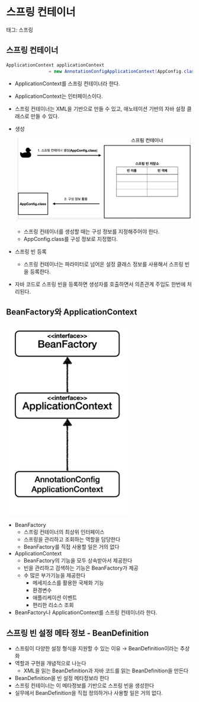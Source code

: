 # 스프링 컨테이너

태그: 스프링

## 스프링 컨테이너

```java
ApplicationContext applicationContext 
				= new AnnotationConfigApplicationContext(AppConfig.class);
```

- ApplicationContext를 스프링 컨테이너라 한다.
- ApplicationContext는 인터페이스이다.
- 스프링 컨테이너는 XML을 기반으로 만들 수 있고, 애노테이션 기반의 자바 설정 클래스로 만들 수 있다.
- 생성
    
    ![스크린샷 2023-01-04 오후 5.24.58.png](./%EC%8A%A4%ED%94%84%EB%A7%81%20%EC%BB%A8%ED%85%8C%EC%9D%B4%EB%84%88/%EC%8A%A4%ED%94%84%EB%A7%81%EC%BB%A8%ED%85%8C%EC%9D%B4%EB%84%88.png)
    
    - 스프링 컨테이너를 생성할 때는 구성 정보를 지정해주어야 한다.
    - AppConfig.class를 구성 정보로 지정했다.
- 스프링 빈 등록
    - 스프링 컨테이너는 파라미터로 넘어온 설정 클래스 정보를 사용해서 스프링 빈을 등록한다.
- 자바 코드로 스프링 빈을 등록하면 생성자를 호출하면서 의존관계 주입도 한번에 처리된다.

## BeanFactory와 ApplicationContext

![스크린샷 2023-01-04 오후 5.27.14.png](./%EC%8A%A4%ED%94%84%EB%A7%81%20%EC%BB%A8%ED%85%8C%EC%9D%B4%EB%84%88/%EB%B9%88%ED%8C%A9%ED%86%A0%EB%A6%AC.png)

- BeanFactory
    - 스프링 컨테이너의 최상위 인터페이스
    - 스프링을 관리하고 조회하는 역할을 담당한다
    - BeanFactory를 직접 사용할 일은 거의 없다
- ApplicationContext
    - BeanFactory의 기능을 모두 상속받아서 제공한다
    - 빈을 관리하고 검색하는 기능은 BeanFactory가 제공
    - 수 많은 부가기능을 제공한다
        - 메세지소스를 활용한 국제화 기능
        - 환경변수
        - 애플리케이션 이벤트
        - 편리한 리소스 조회
- BeanFactory나 ApplicationContext를 스프링 컨테이너라 한다.

## 스프링 빈 설정 메타 정보 - BeanDefinition

- 스프링이 다양한 설정 형식을 지원할 수 있는 이유 → BeanDefinition이라는 추상화
- 역할과 구현을 개념적으로 나눈다
    - XML을 읽는 BeanDefinition과 자바 코드를 읽는 BeanDefinition을 만든다
- BeanDefinition을 빈 설정 메타정보라 한다
- 스프링 컨테이너는 이 메타정보를 기반으로 스프링 빈을 생성한다
- 실무에서 BeanDefinition을 직접 정의하거나 사용할 일은 거의 없다.